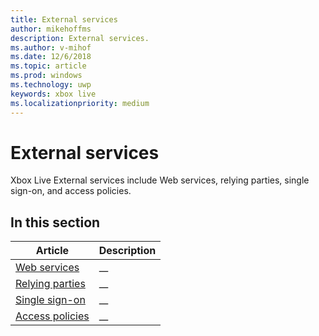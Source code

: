 ```yaml
---
title: External services
author: mikehoffms
description: External services.
ms.author: v-mihof
ms.date: 12/6/2018
ms.topic: article
ms.prod: windows
ms.technology: uwp
keywords: xbox live
ms.localizationpriority: medium
---
```


# External services

Xbox Live External services include Web services, relying parties, single sign-on, and access policies.


## In this section

| Article | Description |
|---------|-------------|
| [Web services](web-services/web-services.md) | __ |
| [Relying parties](relying-parties/relying-parties.md) | __ |
| [Single sign-on](single-sign-on/single-sign-on.md) | __ |
| [Access policies](access-policies/access-policies.md) | __ |
